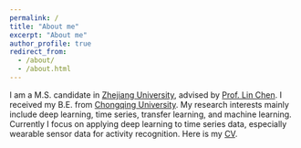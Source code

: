 ```yaml
---
permalink: /
title: "About me"
excerpt: "About me"
author_profile: true
redirect_from:
  - /about/
  - /about.html
---
```


I am a M.S. candidate in [Zhejiang University](http://www.zju.edu.cn/english/), advised by [Prof. Lin Chen](http://mypage.zju.edu.cn/lc). I received my B.E. from [Chongqing University](http://english.cqu.edu.cn/). My research interests mainly include deep learning, time series, transfer learning, and machine learning. Currently I focus on applying deep learning to time series data, especially wearable sensor data for activity recognition. Here is my [CV](https://drewanye.github.io/cv/).
